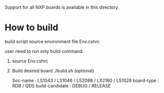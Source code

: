 Support for all NXP boards is available in this directory.

# How to build

build script source environment file Env.cshrc

user need to run only build command.

1. source Env.cshrc

2. Build desired board
   ./build.sh <SoC-name> <board-type> <build-candidate> <clean> (optional)

   Soc-name        : LS1043 / LS1046 / LS2088 / LX2160 / LS1028
   board-type      : RDB / QDS
   build-candidate : DEBUG / RELEASE
